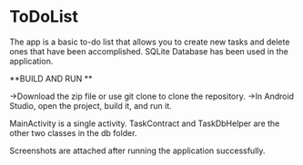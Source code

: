 # ToDoList

The app is a basic to-do list that allows you to create new tasks and delete ones that have been accomplished.
SQLite Database has been used in the application.

**BUILD AND RUN **

->Download the zip file or use git clone to clone the repository.
->In Android Studio, open the project, build it, and run it.

MainActivity is a single activity.
TaskContract and TaskDbHelper are the other two classes in the db folder.

Screenshots are attached after running the application successfully.


